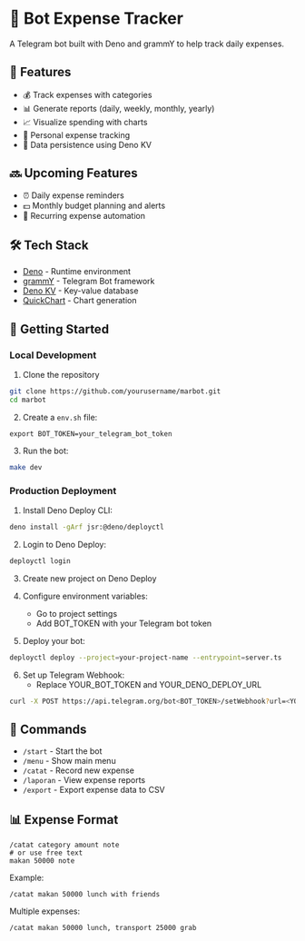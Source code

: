 # 🤖 Bot Expense Tracker

A Telegram bot built with Deno and grammY to help track daily expenses.

## 🌟 Features

- 💰 Track expenses with categories
- 📊 Generate reports (daily, weekly, monthly, yearly)
- 📈 Visualize spending with charts
- 👤 Personal expense tracking
- 💾 Data persistence using Deno KV

## 🔜 Upcoming Features

- ⏰ Daily expense reminders
- 💵 Monthly budget planning and alerts
- 🔄 Recurring expense automation


## 🛠️ Tech Stack

- [Deno](https://deno.land/) - Runtime environment
- [grammY](https://grammy.dev/) - Telegram Bot framework
- [Deno KV](https://deno.com/kv) - Key-value database
- [QuickChart](https://quickchart.io/) - Chart generation

## 🚀 Getting Started
### Local Development
1. Clone the repository
```bash
git clone https://github.com/yourusername/marbot.git
cd marbot
```

2. Create a `env.sh` file:
```env
export BOT_TOKEN=your_telegram_bot_token
```

3. Run the bot:
```bash
make dev
```
### Production Deployment
1. Install Deno Deploy CLI:
```bash
deno install -gArf jsr:@deno/deployctl
```

2. Login to Deno Deploy:
```bash
deployctl login
 ```

3. Create new project on Deno Deploy
4. Configure environment variables:
   
   - Go to project settings
   - Add BOT_TOKEN with your Telegram bot token
5. Deploy your bot:
```bash
deployctl deploy --project=your-project-name --entrypoint=server.ts
 ```

6. Set up Telegram Webhook:
   - Replace YOUR_BOT_TOKEN and YOUR_DENO_DEPLOY_URL
```bash
curl -X POST https://api.telegram.org/bot<BOT_TOKEN>/setWebhook?url=<YOUR_DENO_DEPLOY_URL>/
```

## 📝 Commands

- `/start` - Start the bot
- `/menu` - Show main menu
- `/catat` - Record new expense
- `/laporan` - View expense reports
- `/export` - Export expense data to CSV

## 📊 Expense Format

```
/catat category amount note 
# or use free text
makan 50000 note
```

Example:
```
/catat makan 50000 lunch with friends
```

Multiple expenses:
```
/catat makan 50000 lunch, transport 25000 grab
```
